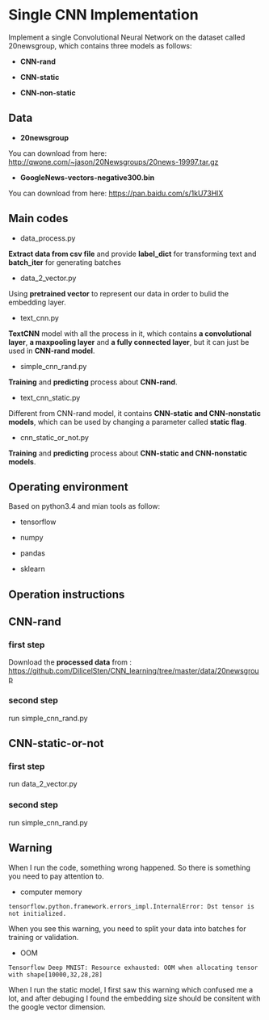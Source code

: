 # Single CNN Implementation
Implement a single Convolutional Neural Network on the dataset called 20newsgroup, which contains three models as follows:

* **CNN-rand**

* **CNN-static**

* **CNN-non-static**

## Data
* **20newsgroup**

You can download from here: http://qwone.com/~jason/20Newsgroups/20news-19997.tar.gz

* **GoogleNews-vectors-negative300.bin**

You can download from here: https://pan.baidu.com/s/1kU73HlX

## Main codes
* data_process.py

**Extract data from csv file** and provide **label_dict** for transforming text and **batch_iter** for generating batches

* data_2_vector.py

Using **pretrained vector** to represent our data in order to bulid the embedding layer.

* text_cnn.py

**TextCNN** model with all the process in it, which contains **a convolutional layer**, **a maxpooling layer** and **a fully connected layer**, but it can just be used in **CNN-rand model**.

* simple_cnn_rand.py

**Training** and **predicting** process about **CNN-rand**.

* text_cnn_static.py

Different from CNN-rand model, it contains **CNN-static and CNN-nonstatic models**, which can be used by changing a parameter called **static flag**.

* cnn_static_or_not.py

**Training** and **predicting** process about **CNN-static and CNN-nonstatic models**.

## Operating environment
Based on python3.4 and mian tools as follow:

* tensorflow

* numpy

* pandas

* sklearn


## Operation instructions
## CNN-rand
### first step
Download the **processed data** from :
https://github.com/DilicelSten/CNN_learning/tree/master/data/20newsgroup
### second step
run simple_cnn_rand.py

## CNN-static-or-not
### first step
run data_2_vector.py
### second step
run simple_cnn_rand.py

## Warning

When I run the code, something wrong happened. So there is something you need to pay attention to.

* computer memory
```
tensorflow.python.framework.errors_impl.InternalError: Dst tensor is not initialized.
```
When you see this warning, you need to split your data into batches for training or validation.

* OOM
```
Tensorflow Deep MNIST: Resource exhausted: OOM when allocating tensor with shape[10000,32,28,28]
```
When I run the static model, I first saw this warning which confused me a lot, and after debuging I found the embedding size should be consitent with the google vector dimension.
